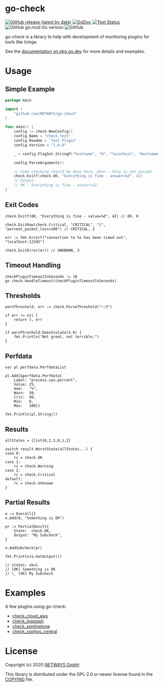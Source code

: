 go-check
========

[![GitHub release (latest by date)](https://img.shields.io/github/v/release/NETWAYS/go-check?label=version)](https://github.com/NETWAYS/go-check/releases)
[![GoDoc](https://img.shields.io/static/v1?label=godoc&message=reference&color=blue)](https://pkg.go.dev/github.com/NETWAYS/go-check)
[![Test Status](https://github.com/NETWAYS/go-check/workflows/Go/badge.svg)](https://github.com/NETWAYS/go-check/actions?query=workflow%3AGo)
![GitHub go.mod Go version](https://img.shields.io/github/go-mod/go-version/NETWAYS/go-check)
![GitHub](https://img.shields.io/github/license/NETWAYS/go-check?color=green)

go-check is a library to help with development of monitoring plugins for tools like Icinga.

See the [documentation on pkg.go.dev](https://pkg.go.dev/github.com/NETWAYS/go-check) for more details and examples.

# Usage

## Simple Example

```go
package main

import (
	"github.com/NETWAYS/go-check"
)

func main() {
	config := check.NewConfig()
	config.Name = "check_test"
	config.Readme = `Test Plugin`
	config.Version = "1.0.0"

	_ = config.FlagSet.StringP("hostname", "H", "localhost", "Hostname to check")

	config.ParseArguments()

	// Some checking should be done here, when --help is not passed
	check.Exitf(check.OK, "Everything is fine - answer=%d", 42)
    // Output:
    // OK - Everything is fine - answer=42
}
```

## Exit Codes

```
check.Exitf(OK, "Everything is fine - value=%d", 42) // OK, 0

check.ExitRaw(check.Critical, "CRITICAL", "|", "percent_packet_loss=100") // CRITICAL, 2

err := fmt.Errorf("connection to %s has been timed out", "localhost:12345")

check.ExitError(err) // UNKNOWN, 3
```

## Timeout Handling

```
checkPluginTimeoutInSeconds := 10
go check.HandleTimeout(checkPluginTimeoutInSeconds)
```

## Thresholds

```
warnThreshold, err := check.ParseThreshold("~:3")

if err != nil {
    return t, err
}

if warnThreshold.DoesViolate(3.6) {
    fmt.Println("Not great, not terrible.")
}
```

## Perfdata

```
var pl perfdata.PerfdataList

pl.Add(&perfdata.Perfdata{
    Label: "process.cpu.percent",
    Value: 25,
    Uom:   "%",
    Warn:  50,
    Crit:  90,
    Min:   0,
    Max:   100})

fmt.Println(pl.String())
```

## Results

```
allStates = []int{0,2,3,0,1,2}

switch result.WorstState(allStates...) {
case 0:
    rc = check.OK
case 1:
    rc = check.Warning
case 2:
    rc = check.Critical
default:
    rc = check.Unknown
}
```

## Partial Results

```
o := Overall{}
o.Add(0, "Something is OK")

pr := PartialResult{
    State:  check.OK,
    Output: "My Subcheck",
}

o.AddSubcheck(pr)

fmt.Println(o.GetOutput())

// states: ok=1
// [OK] Something is OK
// \_ [OK] My Subcheck
```


# Examples

A few plugins using go-check:

* [check_cloud_aws](https://github.com/NETWAYS/check_cloud_aws)
* [check_logstash](https://github.com/NETWAYS/check_logstash)
* [check_sentinelone](https://github.com/NETWAYS/check_sentinelone)
* [check_sophos_central](https://github.com/NETWAYS/check_sophos_central)

# License

Copyright (c) 2020 [NETWAYS GmbH](mailto:info@netways.de)

This library is distributed under the GPL-2.0 or newer license found in the [COPYING](./COPYING)
file.
